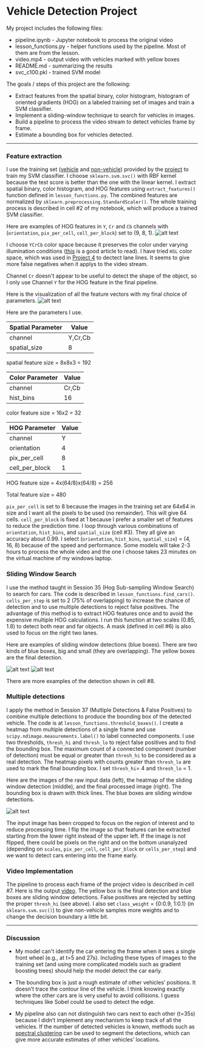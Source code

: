 # **Vehicle Detection Project**

My project includes the following files:
* pipeline.ipynb - Jupyter notebook to process the original video
* lesson_functions.py - helper functions used by the pipeline. Most of them are from the lesson.
* video.mp4 - output video with vehicles marked with yellow boxes
* README.md - summarizing the results
* svc_c100.pkl - trained SVM model

The goals / steps of this project are the following:

* Extract features from the spatial binary, color histogram, histogram of oriented gradients (HOG) on a labeled training set of images and train a SVM classifier.
* Implement a sliding-window technique to search for vehicles in images.
* Build a pipeline to process the video stream to detect vehicles frame by frame.
* Estimate a bounding box for vehicles detected.

---
### Feature extraction

I use the training set ([vehicle](https://s3.amazonaws.com/udacity-sdc/Vehicle_Tracking/vehicles.zip) and [non-vehicle](https://s3.amazonaws.com/udacity-sdc/Vehicle_Tracking/non-vehicles.zip)) provided by the [project](https://github.com/udacity/CarND-Vehicle-Detection)  to train my SVM classifier. I choose `sklearn.svm.svc()` with RBF kernel because the test score is better than the one with the linear kernel. I extract spatial binary, color histogram, and HOG features using `extract_features()` function defined in `lesson_functions.py`. The combined features are normalized by `sklearn.preprocessing.StandardScaler()`. The whole training process is described in cell #2 of my notebook, which will produce a trained SVM classifier.  

Here are examples of HOG features in `Y`, `Cr` and `Cb` channels with (`orientation`, `pix_per_cell`, `cell_per_block`) set to (9, 8, 1).
![alt text](./output_images/hog.png "HOG")

I choose `YCrCb` color space because it preserves the color under varying illumination conditions ([this](http://www.learnopencv.com/color-spaces-in-opencv-cpp-python/) is a good article to read). I have tried `HSL` color space, which was used in [Project 4](https://github.com/enhsin/p4-advancedLaneLines) to dectect lane lines. It seems to give more false negatives when it applys to the video stream. 

Channel `Cr` doesn't appear to be useful to detect the shape of the object, so I only use Channel `Y` for the HOG feature in the final pipeline.

Here is the visualization of all the feature vectors with my final choice of parameters.
![alt text](./output_images/features.png "features")

Here are the parameters I use.

|Spatial Parameter| Value |
|-----------------|-------|
|channel          |Y,Cr,Cb|
|spatial_size     |8      |

spatial feature size = 8x8x3 = 192

|Color Parameter  | Value |
|-----------------|-------|
|channel          |Cr,Cb  |
|hist_bins        |16     |

color feature size = 16x2 = 32

|HOG Parameter    | Value |
|-----------------|-------|
|channel          |Y      |
|orientation      |4      |
|pix_per_cell     |8      | 
|cell_per_block   |1      | 

HOG feature size = 4x(64/8)x(64/8) = 256

Total feature size = 480

`pix_per_cell` is set to 8 because the images in the training set are 64x64 in size and I want all the pixels to be used (no remainder). This will give 64 cells. `cell_per_block` is fixed at 1 because I prefer a smaller set of features to reduce the prediction time. I loop through various combinations of `orientation`, `hist_bins`, and `spatial_size` (cell #3). They all give an accuracy about 0.99. I select (`orientation`, `hist_bins`, `spatial_size`) = (4, 16, 8) because of the speed and performance. Some models will take 2-3 hours to process the whole video and the one I choose takes 23 minutes on the virtual machine of my windows laptop. 

### Sliding Window Search

I use the method taught in Session 35 (Hog Sub-sampling Window Search) to search for cars. The code is described in `lesson_functions.find_cars()`. `cells_per_step` is set to 2 (75% of overlapping) to increase the chance of detection and to use multiple detections to reject false positives. The advantage of this method is to extract HOG features once and to avoid the expensive multiple HOG calculations. I run this function at two scales (0.85, 1.8) to detect both near and far objects. A mask (defined in cell #6) is also used to focus on the right two lanes.

Here are examples of sliding window detections (blue boxes). There are two kinds of blue boxes, big and small (they are overlapping). The yellow boxes are the final detection. 

![alt text](./output_images/window.png "window") ![alt text](./output_images/window_small.png "window_small")

There are more examples of the detection shown in cell #8.

### Multiple detections

I apply the method in Session 37 (Multiple Detections & False Positives) to combine multiple detections to produce the bounding box of the detected vehicle. The code is at `lesson_functions.threshold_boxes()`. I create a heatmap from multiple detections of a single frame and use `scipy.ndimage.measurements.label()` to label connected components. I use two thresholds, `thresh_hi`  and `thresh_lo` to reject false positives and to find the bounding box. The maximum count of a connected component (number of detection) must be equal or greater than `thresh_hi` to be considered as a real detection. The heatmap pixels with counts greater than `thresh_lo` are used to mark the final bounding box. I set `thresh_hi`= 4 and `thresh_lo` = 1. 

Here are the images of the raw input data (left), the heatmap of the sliding window detection (middle), and the final processed image (right). The bounding box is drawn with thick lines. The blue boxes are sliding window detections.

![alt text](./output_images/heat.png "heat")

The input image has been cropped to focus on the region of interest and to reduce processing time. I flip the image so that features can be extracted starting from the lower right instead of the upper left. If the image is not flipped, there could be pixels on the right and on the bottom unanalyzed (depending on `scales`, `pix_per_cell`, `cell_per_block` or `cells_per_step`) and we want to detect cars entering into the frame early. 

### Video Implementation

The pipeline to process each frame of the project video is described in cell #7. Here is the output [video](./video.mp4). The yellow box is the final detection and blue boxes are sliding window detections. False positives are rejected by setting the proper `thresh_hi` (see above). I also set `class_weight` = {0:0.9, 1:0.1} (in `sklearn.svm.svc()`) to give non-vehicle samples more weights and to change the decision boundary a little bit.

---

### Discussion

* My model can't identify the car entering the frame when it sees a single front wheel (e.g., at t=5 and 27s). Including these types of images to the training set (and using more complicated models such as gradient boosting trees) should help the model detect the car early. 

* The bounding box is just a rough estimate of other vehicles’ positions. It doesn’t trace the contour line of the vehicle. I think knowing exactly where the other cars are is very useful to avoid collisions. I guess techniques like Sobel could be used to detect the edge.

* My pipeline also can not distinguish two cars next to each other (t=35s) because I didn’t implement any mechanism to keep track of all the vehicles. If the number of detected vehicles is known, methods such as [spectral clustering](http://www.scipy-lectures.org/advanced/image_processing/#segmentation) can be used to segment  the detections, which can give more accurate estimates of other vehicles’ locations.   
 

